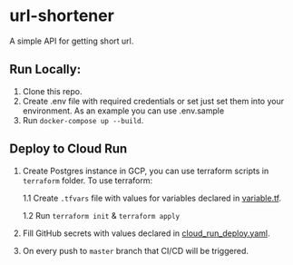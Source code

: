 # url-shortener

A simple API for getting short url.

## Run Locally:
1. Clone this repo.
2. Create .env file with required credentials or set just set them into your environment. As an example you can use .env.sample
3. Run `docker-compose up --build`.


## Deploy to Cloud Run
1. Create Postgres instance in GCP, you can use terraform scripts in `terraform` folder.
To use terraform:

   1.1 Create `.tfvars` file with values for variables declared in [variable.tf](terraform%2Fvariable.tf).

   1.2 Run `terraform init` & `terraform apply`
3. Fill GitHub secrets with values declared in [cloud_run_deploy.yaml](.github%2Fworkflows%2Fcloud_run_deploy.yaml).
4. On every push to `master` branch that CI/CD will be triggered.
